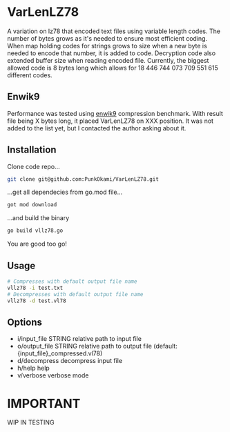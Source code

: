 # VarLenLZ78
A variation on lz78 that encoded text files using variable length codes. The number of bytes grows as it's needed to ensure most
efficient coding. When map holding codes for strings grows to size when a new byte is needed to encode that number, it is added to code.
Decryption code also extended buffer size when reading encoded file. Currently, the biggest allowed code is 8 bytes long which allows for
18 446 744 073 709 551 615 different codes. 

## Enwik9
Performance was tested using [enwik9](https://mattmahoney.net/dc/text.html) compression benchmark. With result file being X bytes long, 
it placed VarLenLZ78 on XXX position. It was not added to the list yet, but I contacted the author asking about it.

## Installation
Clone code repo...
```zsh
git clone git@github.com:PunkOkami/VarLenLZ78.git
```
...get all dependecies from go.mod file...
```zsh
got mod download
```
...and build the binary
```zsh
go build vllz78.go
```
You are good too go!

## Usage
```zsh
# Compresses with default output file name
vllz78 -i test.txt
# Decompresses with default output file name
vllz78 -d test.vl78
```
## Options
- i/input_file STRING    relative path to input file
- o/output_file STRING   relative path to output file (default: {input_file}_compressed.vl78)
- d/decompress           decompress input file
- h/help                 help
- v/verbose              verbose mode

# IMPORTANT
WIP IN TESTING 
